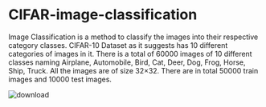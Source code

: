 # CIFAR-image-classification

Image Classification is a method to classify the images into their respective category classes. CIFAR-10 Dataset as it suggests has 10 different categories of images in it. There is a total of 60000 images of 10 different classes naming Airplane, Automobile, Bird, Cat, Deer, Dog, Frog, Horse, Ship, Truck. All the images are of size 32×32. There are in total 50000 train images and 10000 test images.


![download](https://user-images.githubusercontent.com/95535309/201679042-47a0b9a9-dea5-4cdc-a8cc-14027224d241.jpg)
